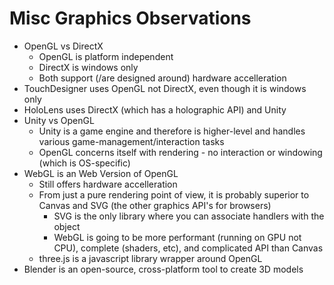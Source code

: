 Misc Graphics Observations
====================

- OpenGL vs DirectX
    - OpenGL is platform independent
    - DirectX is windows only
    - Both support (/are designed around) hardware accelleration
- TouchDesigner uses OpenGL not DirectX, even though it is windows only
- HoloLens uses DirectX (which has a holographic API) and Unity
- Unity vs OpenGL
    - Unity is a game engine and therefore is higher-level and handles various game-management/interaction tasks
    - OpenGL concerns itself with rendering - no interaction or windowing (which is OS-specific)
- WebGL is an Web Version of OpenGL
    - Still offers hardware accelleration
    - From just a pure rendering point of view, it is probably superior to Canvas and SVG (the other graphics API's for browsers)
        - SVG is the only library where you can associate handlers with the object
        - WebGL is going to be more performant (running on GPU not CPU), complete (shaders, etc), and complicated API than Canvas
    - three.js is a javascript library wrapper around OpenGL
- Blender is an open-source, cross-platform tool to create 3D models